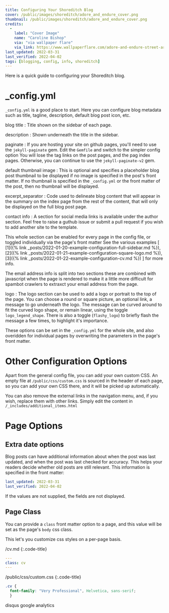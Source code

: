 ```yaml
---
title: Configuring Your Shoreditch Blog
cover: /public/images/shoreditch/adore_and_endure_cover.png
thumbnail: /public/images/shoreditch/adore_and_endure_cover.png
credits:
  -
    label: "Cover Image"
    name: "Caroline Bishop"
    via: "via wallpaper flare"
    via_link: https://www.wallpaperflare.com/adore-and-endure-street-art-captured-in-shoreditch-east-london-wallpaper-woypo
last_updated: 2022-03-31
last_verified: 2022-04-02
tags: [blogging, config, info, shoreditch]
---
```


Here is a quick guide to configuring your Shoreditch blog. <!--more-->

# _config.yml

`_config.yml` is a good place to start. Here you can configure blog
metadata such as title, tagline, description, default blog post icon, etc.

blog title
: Title shown on the sidebar of each page.

description
: Shown underneath the title in the sidebar.

paginate
: If you are hosting your site on github pages, you'll need to use the
`jekyll-paginate` gem. Edit the `Gemfile` and switch to the simpler config
option You will lose the tag links on the post pages, and the pag index pages.
Otherwise, you can continue to use the `jekyll-paginate-v2` gem.

default thumbnail image
: This is optional and specifies a placeholder blog post thumbnail to be
displayed if no image is specified in the post's front matter.
If no thumbnail is specified in the `_config.yml` or the front matter of the
post, then no thumbnail will be displayed.

excerpt_separator
: Code used to delineate blog content that will appear in the summary on the
index page from the rest of the content, that will only be displayed on the
full blog post page.

contact info
: A section for social media links is available under the author section. Feel
free to raise a guthub issue or submit a pull request if you wish to add another
site to the template.

  This whole section can be enabled for every page in the
config file, or toggled individually via the page's front matter See the various
examples [
[1]({% link _posts/2022-01-20-example-configuration-full-sidebar.md %}),
[2]({% link _posts/2022-01-21-example-configuration-square-logo.md %}),
[3]({% link _posts/2022-01-22-example-configuration-cv.md %})
] for more info.

  The email address info is split into two sections these are combined with
javascript when the page is rendered to make it a little more difficult for
spambot crawlers to extraxct your email address from the page.

logo
: The logo section can be used to add a logo or portrait to the top of the page.
You can choose a round or square picture, an optional link, a message to go
underneath the logo. The message can be curved around to fit the curved logo
shape, or remain linear, using the toggle `logo_legend_shape`. There is
also a toggle (`flashy_logo`) to briefly flash the message a few times, to
highlight it's importance.

  These options can be set in the `_config.yml` for the whole site, and also
overidden for individual pages by overwriting the parameters in the page's
front matter.

# Other Configuration Options

Apart from the general config file, you can add your own custom CSS. An empty
file at `/public/css/custom.css` is sourced in the header of each page, so
you can add your own CSS there, and it will be picked up automatically.

You can also remove the external links in the navigation menu, and, if you
wish, replace them with other links. Simply edit the content in
`/_includes/additional_items.html`

# Page Options

## Extra date options

Blog posts can have additional information about when the post was last updated,
and when the post was last checked for accuracy. This helps your readers decide
whether old posts are still relevant.
This information is specified in the front matter:
~~~ yaml
last_updated: 2022-03-31
last_verified: 2022-04-02
~~~
If the values are not supplied, the fields are not displayed.

## Page Class

You can provide a `class` front matter option to a page, and this value will
be set as the page's `body` css class.

This let's you customize css styles on a per-page basis.

/cv.md
{:.code-title}
~~~ yaml
---
class: cv
---
~~~

/public/css/custom.css
{:.code-title}
~~~ css
.cv {
  font-family: "Very Professional", Helvetica, sans-serif;
  }
~~~

disqus
google analytics

&nbsp;
